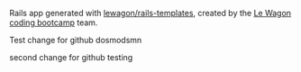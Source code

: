 Rails app generated with [lewagon/rails-templates](https://github.com/lewagon/rails-templates), created by the [Le Wagon coding bootcamp](https://www.lewagon.com) team.


Test change for github
dosmodsmn

second change for github testing
